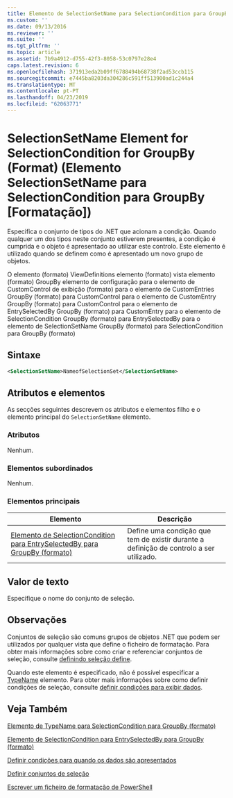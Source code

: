 ```yaml
---
title: Elemento de SelectionSetName para SelectionCondition para GroupBy (formato) | Documentos da Microsoft
ms.custom: ''
ms.date: 09/13/2016
ms.reviewer: ''
ms.suite: ''
ms.tgt_pltfrm: ''
ms.topic: article
ms.assetid: 7b9a4912-d755-42f3-8058-53c0797e28e4
caps.latest.revision: 6
ms.openlocfilehash: 371913eda2b09ff6788494b68738f2ad53ccb115
ms.sourcegitcommit: e7445ba8203da304286c591ff513900ad1c244a4
ms.translationtype: MT
ms.contentlocale: pt-PT
ms.lasthandoff: 04/23/2019
ms.locfileid: "62063771"
---
```

# <a name="selectionsetname-element-for-selectioncondition-for-groupby-format"></a>SelectionSetName Element for SelectionCondition for GroupBy (Format) (Elemento SelectionSetName para SelectionCondition para GroupBy [Formatação])

Especifica o conjunto de tipos do .NET que acionam a condição. Quando qualquer um dos tipos neste conjunto estiverem presentes, a condição é cumprida e o objeto é apresentado ao utilizar este controlo. Este elemento é utilizado quando se definem como é apresentado um novo grupo de objetos.

O elemento (formato) ViewDefinitions elemento (formato) vista elemento (formato) GroupBy elemento de configuração para o elemento de CustomControl de exibição (formato) para o elemento de CustomEntries GroupBy (formato) para CustomControl para o elemento de CustomEntry GroupBy (formato) para CustomControl para o elemento de EntrySelectedBy GroupBy (formato) para CustomEntry para o elemento de SelectionCondition GroupBy (formato) para EntrySelectedBy para o elemento de SelectionSetName GroupBy (formato) para SelectionCondition para GroupBy (formato)

## <a name="syntax"></a>Sintaxe

```xml
<SelectionSetName>NameofSelectionSet</SelectionSetName>
```

## <a name="attributes-and-elements"></a>Atributos e elementos

As secções seguintes descrevem os atributos e elementos filho e o elemento principal do `SelectionSetName` elemento.

### <a name="attributes"></a>Atributos

Nenhum.

### <a name="child-elements"></a>Elementos subordinados

Nenhum.

### <a name="parent-elements"></a>Elementos principais

|Elemento|Descrição|
|-------------|-----------------|
|[Elemento de SelectionCondition para EntrySelectedBy para GroupBy (formato)](./selectioncondition-element-for-entryselectedby-for-groupby-format.md)|Define uma condição que tem de existir durante a definição de controlo a ser utilizado.|

## <a name="text-value"></a>Valor de texto

Especifique o nome do conjunto de seleção.

## <a name="remarks"></a>Observações

Conjuntos de seleção são comuns grupos de objetos .NET que podem ser utilizados por qualquer vista que define o ficheiro de formatação. Para obter mais informações sobre como criar e referenciar conjuntos de seleção, consulte [definindo seleção define](./defining-selection-sets.md).

Quando este elemento é especificado, não é possível especificar a [TypeName](./typename-element-for-selectioncondition-for-groupby-format.md) elemento. Para obter mais informações sobre como definir condições de seleção, consulte [definir condições para exibir dados](./defining-conditions-for-displaying-data.md).

## <a name="see-also"></a>Veja Também

[Elemento de TypeName para SelectionCondition para GroupBy (formato)](./typename-element-for-selectioncondition-for-groupby-format.md)

[Elemento de SelectionCondition para EntrySelectedBy para GroupBy (formato)](./selectioncondition-element-for-entryselectedby-for-groupby-format.md)

[Definir condições para quando os dados são apresentados](./defining-conditions-for-displaying-data.md)

[Definir conjuntos de seleção](./defining-selection-sets.md)

[Escrever um ficheiro de formatação de PowerShell](./writing-a-powershell-formatting-file.md)
